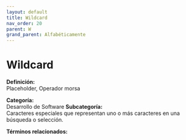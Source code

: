 ```yaml
---
layout: default
title: Wildcard
nav_order: 20
parent: W
grand_parent: Alfabéticamente
---
```


# Wildcard

**Definición:**  
Placeholder, Operador morsa

**Categoría:**  
Desarrollo de Software 
**Subcategoría:**  
Caracteres especiales que representan uno o más caracteres en una búsqueda o selección.

**Términos relacionados:**  

